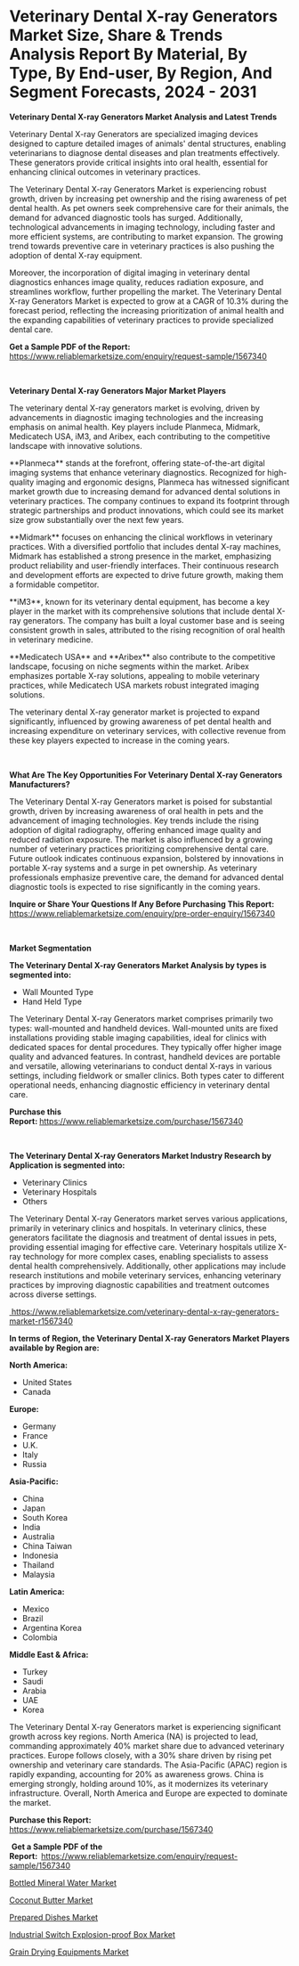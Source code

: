 <p><h1>Veterinary Dental X-ray Generators Market Size, Share & Trends Analysis Report By Material, By Type, By End-user, By Region, And Segment Forecasts, 2024 - 2031</h1></p><p><strong>Veterinary Dental X-ray Generators Market Analysis and Latest Trends</strong></p>
<p><p>Veterinary Dental X-ray Generators are specialized imaging devices designed to capture detailed images of animals' dental structures, enabling veterinarians to diagnose dental diseases and plan treatments effectively. These generators provide critical insights into oral health, essential for enhancing clinical outcomes in veterinary practices. </p><p>The Veterinary Dental X-ray Generators Market is experiencing robust growth, driven by increasing pet ownership and the rising awareness of pet dental health. As pet owners seek comprehensive care for their animals, the demand for advanced diagnostic tools has surged. Additionally, technological advancements in imaging technology, including faster and more efficient systems, are contributing to market expansion. The growing trend towards preventive care in veterinary practices is also pushing the adoption of dental X-ray equipment. </p><p>Moreover, the incorporation of digital imaging in veterinary dental diagnostics enhances image quality, reduces radiation exposure, and streamlines workflow, further propelling the market. The Veterinary Dental X-ray Generators Market is expected to grow at a CAGR of 10.3% during the forecast period, reflecting the increasing prioritization of animal health and the expanding capabilities of veterinary practices to provide specialized dental care.</p></p>
<p><strong>Get a Sample PDF of the Report:&nbsp;</strong> <a href="https://www.reliablemarketsize.com/enquiry/request-sample/1567340?utm_campaign=1131&utm_medium=2&utm_source=Github&utm_content=ia&utm_term=07122024&utm_id=veterinary-dental-x-ray-generators">https://www.reliablemarketsize.com/enquiry/request-sample/1567340</a></p>
<p>&nbsp;</p>
<p><strong>Veterinary Dental X-ray Generators Major Market Players</strong></p>
<p><p>The veterinary dental X-ray generators market is evolving, driven by advancements in diagnostic imaging technologies and the increasing emphasis on animal health. Key players include Planmeca, Midmark, Medicatech USA, iM3, and Aribex, each contributing to the competitive landscape with innovative solutions.</p><p>**Planmeca** stands at the forefront, offering state-of-the-art digital imaging systems that enhance veterinary diagnostics. Recognized for high-quality imaging and ergonomic designs, Planmeca has witnessed significant market growth due to increasing demand for advanced dental solutions in veterinary practices. The company continues to expand its footprint through strategic partnerships and product innovations, which could see its market size grow substantially over the next few years.</p><p>**Midmark** focuses on enhancing the clinical workflows in veterinary practices. With a diversified portfolio that includes dental X-ray machines, Midmark has established a strong presence in the market, emphasizing product reliability and user-friendly interfaces. Their continuous research and development efforts are expected to drive future growth, making them a formidable competitor.</p><p>**iM3**, known for its veterinary dental equipment, has become a key player in the market with its comprehensive solutions that include dental X-ray generators. The company has built a loyal customer base and is seeing consistent growth in sales, attributed to the rising recognition of oral health in veterinary medicine.</p><p>**Medicatech USA** and **Aribex** also contribute to the competitive landscape, focusing on niche segments within the market. Aribex emphasizes portable X-ray solutions, appealing to mobile veterinary practices, while Medicatech USA markets robust integrated imaging solutions.</p><p>The veterinary dental X-ray generator market is projected to expand significantly, influenced by growing awareness of pet dental health and increasing expenditure on veterinary services, with collective revenue from these key players expected to increase in the coming years.</p></p>
<p>&nbsp;</p>
<p><strong>What Are The Key Opportunities For Veterinary Dental X-ray Generators Manufacturers?</strong></p>
<p><p>The Veterinary Dental X-ray Generators market is poised for substantial growth, driven by increasing awareness of oral health in pets and the advancement of imaging technologies. Key trends include the rising adoption of digital radiography, offering enhanced image quality and reduced radiation exposure. The market is also influenced by a growing number of veterinary practices prioritizing comprehensive dental care. Future outlook indicates continuous expansion, bolstered by innovations in portable X-ray systems and a surge in pet ownership. As veterinary professionals emphasize preventive care, the demand for advanced dental diagnostic tools is expected to rise significantly in the coming years.</p></p>
<p><strong>Inquire or Share Your Questions If Any Before Purchasing This Report:</strong> <a href="https://www.reliablemarketsize.com/enquiry/pre-order-enquiry/1567340?utm_campaign=1131&utm_medium=2&utm_source=Github&utm_content=ia&utm_term=07122024&utm_id=veterinary-dental-x-ray-generators">https://www.reliablemarketsize.com/enquiry/pre-order-enquiry/1567340</a></p>
<p>&nbsp;</p>
<p><strong>Market Segmentation</strong></p>
<p><strong>The Veterinary Dental X-ray Generators Market Analysis by types is segmented into:</strong></p>
<p><ul><li>Wall Mounted Type</li><li>Hand Held Type</li></ul></p>
<p><p>The Veterinary Dental X-ray Generators market comprises primarily two types: wall-mounted and handheld devices. Wall-mounted units are fixed installations providing stable imaging capabilities, ideal for clinics with dedicated spaces for dental procedures. They typically offer higher image quality and advanced features. In contrast, handheld devices are portable and versatile, allowing veterinarians to conduct dental X-rays in various settings, including fieldwork or smaller clinics. Both types cater to different operational needs, enhancing diagnostic efficiency in veterinary dental care.</p></p>
<p><strong>Purchase this Report:&nbsp;</strong><a href="https://www.reliablemarketsize.com/purchase/1567340?utm_campaign=1131&utm_medium=2&utm_source=Github&utm_content=ia&utm_term=07122024&utm_id=veterinary-dental-x-ray-generators">https://www.reliablemarketsize.com/purchase/1567340</a></p>
<p>&nbsp;</p>
<p><strong>The Veterinary Dental X-ray Generators Market Industry Research by Application is segmented into:</strong></p>
<p><ul><li>Veterinary Clinics</li><li>Veterinary Hospitals</li><li>Others</li></ul></p>
<p><p>The Veterinary Dental X-ray Generators market serves various applications, primarily in veterinary clinics and hospitals. In veterinary clinics, these generators facilitate the diagnosis and treatment of dental issues in pets, providing essential imaging for effective care. Veterinary hospitals utilize X-ray technology for more complex cases, enabling specialists to assess dental health comprehensively. Additionally, other applications may include research institutions and mobile veterinary services, enhancing veterinary practices by improving diagnostic capabilities and treatment outcomes across diverse settings.</p></p>
<p><a href="https://www.reliablemarketsize.com/veterinary-dental-x-ray-generators-market-r1567340?utm_campaign=1131&utm_medium=2&utm_source=Github&utm_content=ia&utm_term=07122024&utm_id=veterinary-dental-x-ray-generators">&nbsp;https://www.reliablemarketsize.com/veterinary-dental-x-ray-generators-market-r1567340</a></p>
<p><strong>In terms of Region, the Veterinary Dental X-ray Generators Market Players available by Region are:</strong></p>
<p>
    <p> <strong> North America: </strong>
        <ul>
            <li>United States</li>
            <li>Canada</li>
        </ul>
        </p> 
    <p> <strong> Europe: </strong>
        <ul>
            <li>Germany</li>
            <li>France</li>
            <li>U.K.</li>
            <li>Italy</li>
            <li>Russia</li>
        </ul>
        </p> 
    <p> <strong> Asia-Pacific: </strong>
        <ul>
            <li>China</li>
            <li>Japan</li>
            <li>South Korea</li>
            <li>India</li>
            <li>Australia</li>
            <li>China Taiwan</li>
            <li>Indonesia</li>
            <li>Thailand</li>
            <li>Malaysia</li>
        </ul>
        </p> 
    <p> <strong> Latin America: </strong>
        <ul>
            <li>Mexico</li>
            <li>Brazil</li>
            <li>Argentina Korea</li>
            <li>Colombia</li>
        </ul>
        </p> 
    <p> <strong> Middle East & Africa: </strong>
        <ul>
            <li>Turkey</li>
            <li>Saudi</li>
            <li>Arabia</li>
            <li>UAE</li>
            <li>Korea</li>
        </ul>
    </p>
    </p>
<p><p>The Veterinary Dental X-ray Generators market is experiencing significant growth across key regions. North America (NA) is projected to lead, commanding approximately 40% market share due to advanced veterinary practices. Europe follows closely, with a 30% share driven by rising pet ownership and veterinary care standards. The Asia-Pacific (APAC) region is rapidly expanding, accounting for 20% as awareness grows. China is emerging strongly, holding around 10%, as it modernizes its veterinary infrastructure. Overall, North America and Europe are expected to dominate the market.</p></p>
<p><strong>Purchase this Report: </strong><a href="https://www.reliablemarketsize.com/purchase/1567340?utm_campaign=1131&utm_medium=2&utm_source=Github&utm_content=ia&utm_term=07122024&utm_id=veterinary-dental-x-ray-generators">https://www.reliablemarketsize.com/purchase/1567340</a></p>
<p>&nbsp;<strong>Get a Sample PDF of the Report:&nbsp;&nbsp;</strong><a href="https://www.reliablemarketsize.com/enquiry/request-sample/1567340?utm_campaign=1131&utm_medium=2&utm_source=Github&utm_content=ia&utm_term=07122024&utm_id=veterinary-dental-x-ray-generators">https://www.reliablemarketsize.com/enquiry/request-sample/1567340</a></p>
<p><strong></strong></p>
<p><p><a href="https://www.linkedin.com/pulse/bottled-mineral-water-market-analysis-report-2024-2031-cagr-78-grckf?utm_campaign=1131&utm_medium=2&utm_source=Github&utm_content=ia&utm_term=07122024&utm_id=veterinary-dental-x-ray-generators">Bottled Mineral Water Market</a></p><p><a href="https://www.linkedin.com/pulse/coconut-butter-market-report-in-depth-analysis-industry-growth-9eupf?utm_campaign=1131&utm_medium=2&utm_source=Github&utm_content=ia&utm_term=07122024&utm_id=veterinary-dental-x-ray-generators">Coconut Butter Market</a></p><p><a href="https://www.linkedin.com/pulse/global-prepared-dishes-market-research-2024-2031-technology-development-sazwf?utm_campaign=1131&utm_medium=2&utm_source=Github&utm_content=ia&utm_term=07122024&utm_id=veterinary-dental-x-ray-generators">Prepared Dishes Market</a></p><p><a href="https://issuu.com/reportprime-2/docs/industrial-switch-explosion-proof-box-market-size-?utm_campaign=1131&utm_medium=2&utm_source=Github&utm_content=ia&utm_term=07122024&utm_id=veterinary-dental-x-ray-generators">Industrial Switch Explosion-proof Box Market</a></p><p><a href="https://issuu.com/reportprime-2/docs/grain-drying-equipments-market-size-2030.pptx?utm_campaign=1131&utm_medium=2&utm_source=Github&utm_content=ia&utm_term=07122024&utm_id=veterinary-dental-x-ray-generators">Grain Drying Equipments Market</a></p></p>